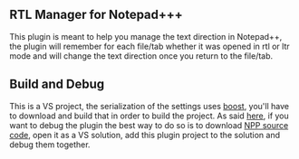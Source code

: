RTL Manager for Notepad+++
--------------------------
This plugin is meant to help you manage the text direction in Notepad++, the plugin will remember for each file/tab whether it was opened in rtl or ltr mode and will change the text direction once you return to the file/tab.

Build and Debug
----------------
This is a VS project, the serialization of the settings uses [boost](http://www.boost.org/), you'll have to download and build that in order to build the project.
As said [here](http://docs.notepad-plus-plus.org/index.php/Plugin_Development#Debugging), if you want to debug the plugin the best way to do so is to download [NPP source code](https://github.com/notepad-plus-plus/notepad-plus-plus), open it as a VS solution, add this plugin project to the solution and debug them together.
